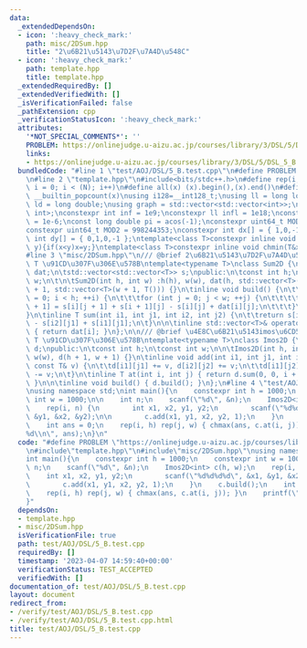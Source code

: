 ```yaml
---
data:
  _extendedDependsOn:
  - icon: ':heavy_check_mark:'
    path: misc/2DSum.hpp
    title: "2\u6B21\u5143\u7D2F\u7A4D\u548C"
  - icon: ':heavy_check_mark:'
    path: template.hpp
    title: template.hpp
  _extendedRequiredBy: []
  _extendedVerifiedWith: []
  _isVerificationFailed: false
  _pathExtension: cpp
  _verificationStatusIcon: ':heavy_check_mark:'
  attributes:
    '*NOT_SPECIAL_COMMENTS*': ''
    PROBLEM: https://onlinejudge.u-aizu.ac.jp/courses/library/3/DSL/5/DSL_5_B
    links:
    - https://onlinejudge.u-aizu.ac.jp/courses/library/3/DSL/5/DSL_5_B
  bundledCode: "#line 1 \"test/AOJ/DSL/5_B.test.cpp\"\n#define PROBLEM \"https://onlinejudge.u-aizu.ac.jp/courses/library/3/DSL/5/DSL_5_B\"\
    \n#line 2 \"template.hpp\"\n#include<bits/stdc++.h>\n#define rep(i, N) for (int\
    \ i = 0; i < (N); i++)\n#define all(x) (x).begin(),(x).end()\n#define popcount(x)\
    \ __builtin_popcount(x)\nusing i128=__int128_t;\nusing ll = long long;\nusing\
    \ ld = long double;\nusing graph = std::vector<std::vector<int>>;\nusing P = std::pair<int,\
    \ int>;\nconstexpr int inf = 1e9;\nconstexpr ll infl = 1e18;\nconstexpr ld eps\
    \ = 1e-6;\nconst long double pi = acos(-1);\nconstexpr uint64_t MOD = 1e9 + 7;\n\
    constexpr uint64_t MOD2 = 998244353;\nconstexpr int dx[] = { 1,0,-1,0 };\nconstexpr\
    \ int dy[] = { 0,1,0,-1 };\ntemplate<class T>constexpr inline void chmax(T&x,T\
    \ y){if(x<y)x=y;}\ntemplate<class T>constexpr inline void chmin(T&x,T y){if(x>y)x=y;}\n\
    #line 3 \"misc/2DSum.hpp\"\n/// @brief 2\u6B21\u5143\u7D2F\u7A4D\u548C\n/// @tparam\
    \ T \u91CD\u307F\u306E\u578B\ntemplate<typename T>\nclass Sum2D {\n\tstd::vector<std::vector<T>>\
    \ dat;\n\tstd::vector<std::vector<T>> s;\npublic:\n\tconst int h;\n\tconst int\
    \ w;\n\t\n\tSum2D(int h, int w) :h(h), w(w), dat(h, std::vector<T>(w, T())), s(h\
    \ + 1, std::vector<T>(w + 1, T())) {}\n\tinline void build() {\n\t\tfor (int i\
    \ = 0; i < h; ++i) {\n\t\t\tfor (int j = 0; j < w; ++j) {\n\t\t\t\ts[i + 1][j\
    \ + 1] = s[i][j + 1] + s[i + 1][j] - s[i][j] + dat[i][j];\n\t\t\t}\n\t\t}\n\t\
    }\n\tinline T sum(int i1, int j1, int i2, int j2) {\n\t\treturn s[i2][j2] - s[i1][j2]\
    \ - s[i2][j1] + s[i1][j1];\n\t}\n\n\tinline std::vector<T>& operator[](int i)\
    \ { return dat[i]; }\n};\n\n/// @brief \u4E8C\u6B21\u5143imos\u6CD5\n/// @tparam\
    \ T \u91CD\u307F\u306E\u578B\ntemplate<typename T>\nclass Imos2D {\n\tSum2D<T>\
    \ d;\npublic:\n\tconst int h;\n\tconst int w;\n\n\tImos2D(int h, int w) :h(h),\
    \ w(w), d(h + 1, w + 1) {}\n\tinline void add(int i1, int j1, int i2, int j2,\
    \ const T& v) {\n\t\td[i1][j1] += v, d[i2][j2] += v;\n\t\td[i1][j2] -= v, d[i2][j1]\
    \ -= v;\n\t}\n\tinline T at(int i, int j) { return d.sum(0, 0, i + 1, j + 1);\
    \ }\n\n\tinline void build() { d.build(); }\n};\n#line 4 \"test/AOJ/DSL/5_B.test.cpp\"\
    \nusing namespace std;\nint main(){\n    constexpr int h = 1000;\n    constexpr\
    \ int w = 1000;\n\n    int n;\n    scanf(\"%d\", &n);\n    Imos2D<int> c(h, w);\n\
    \    rep(i, n) {\n        int x1, x2, y1, y2;\n        scanf(\"%d%d%d%d\", &x1,\
    \ &y1, &x2, &y2);\n\n        c.add(x1, y1, x2, y2, 1);\n    }\n    c.build();\n\
    \    int ans = 0;\n    rep(i, h) rep(j, w) { chmax(ans, c.at(i, j)); }\n    printf(\"\
    %d\\n\", ans);\n}\n"
  code: "#define PROBLEM \"https://onlinejudge.u-aizu.ac.jp/courses/library/3/DSL/5/DSL_5_B\"\
    \n#include\"template.hpp\"\n#include\"misc/2DSum.hpp\"\nusing namespace std;\n\
    int main(){\n    constexpr int h = 1000;\n    constexpr int w = 1000;\n\n    int\
    \ n;\n    scanf(\"%d\", &n);\n    Imos2D<int> c(h, w);\n    rep(i, n) {\n    \
    \    int x1, x2, y1, y2;\n        scanf(\"%d%d%d%d\", &x1, &y1, &x2, &y2);\n\n\
    \        c.add(x1, y1, x2, y2, 1);\n    }\n    c.build();\n    int ans = 0;\n\
    \    rep(i, h) rep(j, w) { chmax(ans, c.at(i, j)); }\n    printf(\"%d\\n\", ans);\n\
    }"
  dependsOn:
  - template.hpp
  - misc/2DSum.hpp
  isVerificationFile: true
  path: test/AOJ/DSL/5_B.test.cpp
  requiredBy: []
  timestamp: '2023-04-07 14:59:40+00:00'
  verificationStatus: TEST_ACCEPTED
  verifiedWith: []
documentation_of: test/AOJ/DSL/5_B.test.cpp
layout: document
redirect_from:
- /verify/test/AOJ/DSL/5_B.test.cpp
- /verify/test/AOJ/DSL/5_B.test.cpp.html
title: test/AOJ/DSL/5_B.test.cpp
---
```

